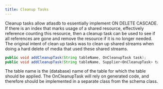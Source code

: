 ```yaml
---
title: Cleanup Tasks
---
```


Cleanup tasks allow atlasdb to essentially implement ON DELETE CASCADE. If
there is an index that marks usage of a shared resource, effectively reference
counting this resource, then a cleanup task can be used to see if all
references are gone and remove the resource if it is no longer needed. The
original intent of clean up tasks was to clean up shared streams when doing a
hard delete of media that used these shared streams.

```java
public void addCleanupTask(String tableName, OnCleanupTask task);
public void addCleanupTask(String tableName, Supplier<OnCleanupTask> task);
```

The table name is the (database) name of the table for which the table should
be applied. The OnCleanupTask will rely on generated code, and therefore should
be implemented in a separate class from the schema class.
